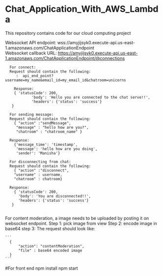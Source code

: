 # Chat_Application_With_AWS_Lambda
This repository contains code for our cloud computing project

Websocket API endpoint: wss://amyjijsyk0.execute-api.us-east-1.amazonaws.com/ChatApplicationEndpoint         
Websocket callback URL:  https://amyjijsyk0.execute-api.us-east-1.amazonaws.com/ChatApplicationEndpoint/@connections

```
  For connect:
  Request should contain the following: 
     :  api_end_point?username=my_name&email_id=my_email_id&chatroom=unicorns 
    
    Response:
    { 'statusCode': 200,
            'body': 'Hello you are connected to the chat serve!!',
            'headers': {'status': 'success'}
   }
```

```
  For sending message:
  Request should contain the following:
    { "action" :"sendMessage", 
     "message" : "hello how are you?",
     "chatroom" : "chatroom_name" }
     
  Response:
    {'message_time': 'timestamp',
     'message': 'hello how are you doing',
     'sender': 'Manisha'}
```

```
  For disconnecting from chat:
  Request should contain the following:
    { "action" :"disconnect", 
    "username" : username,
    "chatroom" : chatroom}
    
  Response:
    { 'statusCode': 200,
      'body': 'You are disconnected!!',
      'headers': {'status': 'success'}
   }
    
```

For content moderation, a image needs to be uploaded by posting it on websocket endpoint.
Step 1: pick image from view
Step 2: encode image in base64 
step 3: The request should look like:
  
    ```
      {
          "action": "contentModeration",
          "file" : base64 encoded image
      }
    ```  





#For front end
npm install
npm start


   
   


